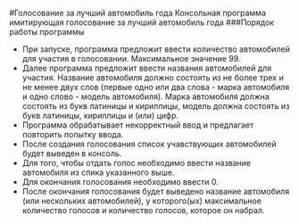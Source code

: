 #Голосование за лучший автомобиль года
Консольная программа имитирующая голосование за лучший автомобиль года 
###Порядок работы программы
* При запуске, программа предложит ввести количество автомобилей для участия в голосовании. Максимальное значение 99.
* Далее программа предложит ввести названия автомобилей для участия. Название автомобиля должно состоять из не более трех и не менее двух слов (первые одно или два слова - марка автомобиля и одно слово - модель автомобиля). Марка автомобиля должна состоять из букв латиницы и кириллицы, модель должна состоять из букв латиницы, кириллицы и (или) цифр. 
* Программа обрабатывает некорректный ввод и предлагает повторить попытку ввода.
* После создания голосования список учавствующих автомобилей будет выведен в консоль.
* Для того, чтобы отдать голос необходимо ввести название автомобиля из спика указанного выше.
* Для окончания голосования необходимо ввести 0.
* После окончания голосования будет выведено название автомобиля (или нескольких автомобилей), у которого(ых) максимальное количество голосов и количество голосов, которое он набрал.
